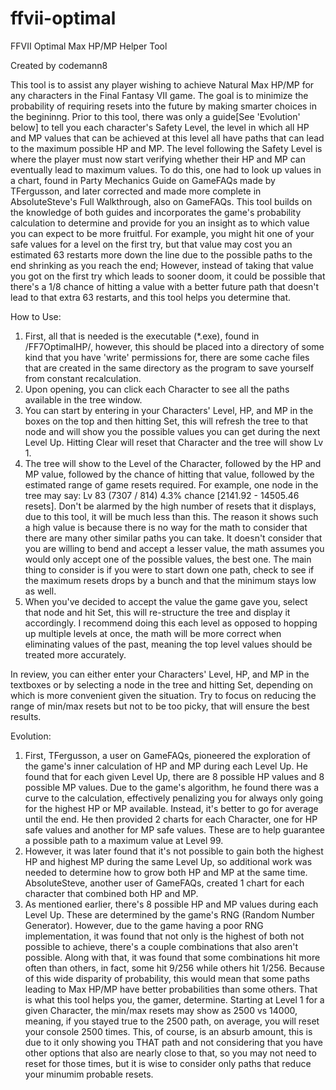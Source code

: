 # ffvii-optimal
FFVII Optimal Max HP/MP Helper Tool

Created by codemann8

This tool is to assist any player wishing to achieve Natural Max HP/MP for any characters in the Final Fantasy VII game.  The goal is to minimize the probability of requiring resets into the future by making smarter choices in the begininng.  Prior to this tool, there was only a guide[See 'Evolution' below] to tell you each character's Safety Level, the level in which all HP and MP values that can be achieved at this level all have paths that can lead to the maximum possible HP and MP.  The level following the Safety Level is where the player must now start verifying whether their HP and MP can eventually lead to maximum values.  To do this, one had to look up values in a chart, found in Party Mechanics Guide on GameFAQs made by TFergusson, and later corrected and made more complete in AbsoluteSteve's Full Walkthrough, also on GameFAQs.  This tool builds on the knowledge of both guides and incorporates the game's probability calculation to determine and provide for you an insight as to which value you can expect to be more fruitful.  For example, you might hit one of your safe values for a level on the first try, but that value may cost you an estimated 63 restarts more down the line due to the possible paths to the end shrinking as you reach the end; However, instead of taking that value you got on the first try which leads to sooner doom, it could be possible that there's a 1/8 chance of hitting a value with a better future path that doesn't lead to that extra 63 restarts, and this tool helps you determine that.

How to Use:
1) First, all that is needed is the executable (*.exe), found in /FF7OptimalHP/, however, this should be placed into a directory of some kind that you have 'write' permissions for, there are some cache files that are created in the same directory as the program to save yourself from constant recalculation.
2) Upon opening, you can click each Character to see all the paths available in the tree window.
3) You can start by entering in your Characters' Level, HP, and MP in the boxes on the top and then hitting Set, this will refresh the tree to that node and will show you the possible values you can get during the next Level Up.  Hitting Clear will reset that Character and the tree will show Lv 1.
3) The tree will show to the Level of the Character, followed by the HP and MP value, followed by the chance of hitting that value, followed by the estimated range of game resets required. For example, one node in the tree may say: Lv 83 (7307 / 814) 4.3% chance [2141.92 - 14505.46 resets].  Don't be alarmed by the high number of resets that it displays, due to this tool, it will be much less than this.  The reason it shows such a high value is because there is no way for the math to consider that there are many other similar paths you can take. It doesn't consider that you are willing to bend and accept a lesser value, the math assumes you would only accept one of the possible values, the best one.  The main thing to consider is if you were to start down one path, check to see if the maximum resets drops by a bunch and that the minimum stays low as well.
4) When you've decided to accept the value the game gave you, select that node and hit Set, this will re-structure the tree and display it accordingly.  I recommend doing this each level as opposed to hopping up multiple levels at once, the math will be more correct when eliminating values of the past, meaning the top level values should be treated more accurately.

In review, you can either enter your Characters' Level, HP, and MP in the textboxes or by selecting a node in the tree and hitting Set, depending on which is more convenient given the situation. Try to focus on reducing the range of min/max resets but not to be too picky, that will ensure the best results.

Evolution:
1) First, TFergusson, a user on GameFAQs, pioneered the exploration of the game's inner calculation of HP and MP during each Level Up.  He found that for each given Level Up, there are 8 possible HP values and 8 possible MP values.  Due to the game's algorithm, he found there was a curve to the calculation, effectively penalizing you for always only going for the highest HP or MP available.  Instead, it's better to go for average until the end.  He then provided 2 charts for each Character, one for HP safe values and another for MP safe values.  These are to help guarantee a possible path to a maximum value at Level 99.
2) However, it was later found that it's not possible to gain both the highest HP and highest MP during the same Level Up, so additional work was needed to determine how to grow both HP and MP at the same time.  AbsoluteSteve, another user of GameFAQs, created 1 chart for each character that combined both HP and MP.
3) As mentioned earlier, there's 8 possible HP and MP values during each Level Up.  These are determined by the game's RNG (Random Number Generator). However, due to the game having a poor RNG implementation, it was found that not only is the highest of both not possible to achieve, there's a couple combinations that also aren't possible.  Along with that, it was found that some combinations hit more often than others, in fact, some hit 9/256 while others hit 1/256.  Because of this wide disparity of probability, this would mean that some paths leading to Max HP/MP have better probabilities than some others.  That is what this tool helps you, the gamer, determine.  Starting at Level 1 for a given Character, the min/max resets may show as 2500 vs 14000, meaning, if you stayed true to the 2500 path, on average, you will reset your console 2500 times.  This, of course, is an absurb amount, this is due to it only showing you THAT path and not considering that you have other options that also are nearly close to that, so you may not need to reset for those times, but it is wise to consider only paths that reduce your minumim probable resets.
